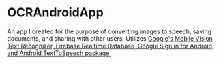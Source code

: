 # OCRAndroidApp
An app I created for the purpose of converting images to speech, saving documents, and sharing with other users.
Utilizes <a href="https://developers.google.com/vision/text-overview">Google's Mobile Vision Text Recognizer, </a> 
<a href="https://firebase.google.com/docs/database/">Firebase Realtime Database, </a> 
<a href="https://developers.google.com/identity/sign-in/android/">Google Sign in for Android, and </a>
<a href="https://developer.android.com/reference/android/speech/tts/package-summary.html">Android TextToSpeech package.</a>
